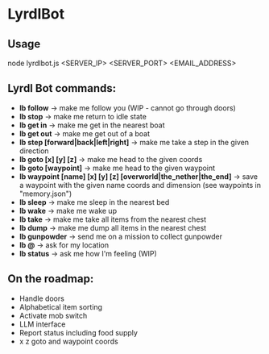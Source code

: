# LyrdlBot
## Usage
node lyrdlbot.js <SERVER_IP> <SERVER_PORT> <EMAIL_ADDRESS> <PASSWORD>
## Lyrdl Bot commands:
- **lb follow** -> make me follow you (WIP - cannot go through doors)
- **lb stop** -> make me return to idle state
- **lb get in** -> make me get in the nearest boat
- **lb get out** -> make me get out of a boat
- **lb step [forward|back|left|right]** -> make me take a step in the given direction
- **lb goto [x] [y] [z]** -> make me head to the given coords
- **lb goto [waypoint]** -> make me head to the given waypoint
- **lb waypoint [name] [x] [y] [z] [overworld|the_nether|the_end]** -> save a waypoint with the given name coords and dimension (see waypoints in "memory.json")
- **lb sleep** -> make me sleep in the nearest bed
- **lb wake** -> make me wake up
- **lb take** -> make me take all items from the nearest chest
- **lb dump** -> make me dump all items in the nearest chest
- **lb gunpowder** -> send me on a mission to collect gunpowder
- **lb @** -> ask for my location
- **lb status** -> ask me how I'm feeling (WIP)
## On the roadmap:
- Handle doors
- Alphabetical item sorting
- Activate mob switch
- LLM interface
- Report status including food supply
- x z goto and waypoint coords
